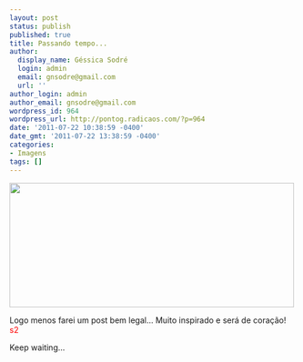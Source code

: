 ```yaml
---
layout: post
status: publish
published: true
title: Passando tempo...
author:
  display_name: Géssica Sodré
  login: admin
  email: gnsodre@gmail.com
  url: ''
author_login: admin
author_email: gnsodre@gmail.com
wordpress_id: 964
wordpress_url: http://pontog.radicaos.com/?p=964
date: '2011-07-22 10:38:59 -0400'
date_gmt: '2011-07-22 13:38:59 -0400'
categories:
- Imagens
tags: []
---
```

<p><a href="http://pontog.radicaos.com/wp-content/uploads/2011/07/tumblr_lo6v5lYz4h1qck7cio1_500.gif"><img class="aligncenter size-full wp-image-965" title="Inglourious Basterds" src="http://pontog.radicaos.com/wp-content/uploads/2011/07/tumblr_lo6v5lYz4h1qck7cio1_500.gif" alt="" width="500" height="219" /></a></p>
<p>Logo menos farei um post bem legal... Muito inspirado e será de coração! <span style="color: #ff0000;">s2</span></p>
<p>Keep waiting...</p>
